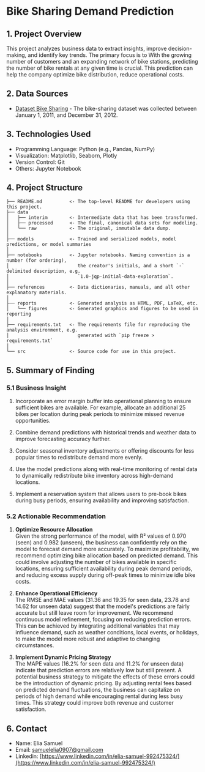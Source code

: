 <h1> Bike Sharing Demand Prediction </h1>

## 1. Project Overview
This project analyzes business data to extract insights, improve decision-making, and identify key trends. The primary focus is to With the growing number of customers and an expanding network of bike stations, predicting the number of bike rentals at any given time is crucial. This prediction can help the company optimize bike distribution, reduce operational costs.

## 2. Data Sources
- [Dataset Bike Sharing](https://drive.google.com/drive/folders/17Mw_4wSRiBB5vLLQJN137AlAbyB3CLFx) - The bike-sharing dataset was collected between January 1, 2011, and December 31, 2012.


## 3. Technologies Used
- Programming Language: Python (e.g., Pandas, NumPy)
- Visualization: Matplotlib, Seaborn, Plotly
- Version Control: Git
- Others: Jupyter Notebook

## 4. Project Structure

```
├── README.md          <- The top-level README for developers using this project.
├── data
│   ├── interim        <- Intermediate data that has been transformed.
│   ├── processed      <- The final, canonical data sets for modeling.
│   └── raw            <- The original, immutable data dump.
│
├── models             <- Trained and serialized models, model predictions, or model summaries
│
├── notebooks          <- Jupyter notebooks. Naming convention is a number (for ordering),
│                         the creator's initials, and a short `-` delimited description, e.g.
│                         `1.0-jqp-initial-data-exploration`.
│
├── references         <- Data dictionaries, manuals, and all other explanatory materials.
│
├── reports            <- Generated analysis as HTML, PDF, LaTeX, etc.
│   └── figures        <- Generated graphics and figures to be used in reporting
│
├── requirements.txt   <- The requirements file for reproducing the analysis environment, e.g.
│                         generated with `pip freeze > requirements.txt`
│
└── src                <- Source code for use in this project.

```

## 5. Summary of Finding
### 5.1 Business Insight

1. Incorporate an error margin buffer into operational planning to ensure sufficient bikes are available. For example, allocate an additional 25 bikes per location during peak periods to minimize missed revenue opportunities.

1. Combine demand predictions with historical trends and weather data to improve forecasting accuracy further.

1. Consider seasonal inventory adjustments or offering discounts for less popular times to redistribute demand more evenly.

1. Use the model predictions along with real-time monitoring of rental data to dynamically redistribute bike inventory across high-demand locations.

1. Implement a reservation system that allows users to pre-book bikes during busy periods, ensuring availability and improving satisfaction.

### 5.2 Actionable Recommendation
1. **Optimize Resource Allocation** <br>
Given the strong performance of the model, with R² values of 0.970 (seen) and 0.982 (unseen), the business can confidently rely on the model to forecast demand more accurately. To maximize profitability, we recommend optimizing bike allocation based on predicted demand. This could involve adjusting the number of bikes available in specific locations, ensuring sufficient availability during peak demand periods, and reducing excess supply during off-peak times to minimize idle bike costs.

1. **Enhance Operational Efficiency**<br>
The RMSE and MAE values (31.36 and 19.35 for seen data, 23.78 and 14.62 for unseen data) suggest that the model's predictions are fairly accurate but still leave room for improvement. We recommend continuous model refinement, focusing on reducing prediction errors. This can be achieved by integrating additional variables that may influence demand, such as weather conditions, local events, or holidays, to make the model more robust and adaptive to changing circumstances.

1. **Implement Dynamic Pricing Strategy**<br>
The MAPE values (16.2% for seen data and 11.2% for unseen data) indicate that prediction errors are relatively low but still present. A potential business strategy to mitigate the effects of these errors could be the introduction of dynamic pricing. By adjusting rental fees based on predicted demand fluctuations, the business can capitalize on periods of high demand while encouraging rental during less busy times. This strategy could improve both revenue and customer satisfaction.

## 6. Contact
- Name: Elia Samuel
- Email: [samuelelia0907@gmail.com](elikukug34@gmail.com)
- Linkedin: [https://www.linkedin.com/in/elia-samuel-992475324/](https://www.linkedin.com/in/elia-samuel-992475324/)
